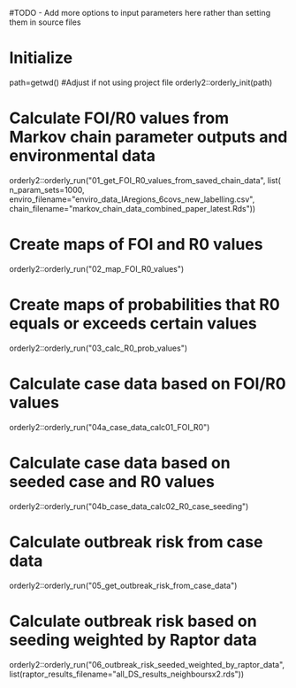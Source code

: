 #TODO - Add more options to input parameters here rather than setting them in source files

# Initialize
path=getwd() #Adjust if not using project file
orderly2::orderly_init(path)

# Calculate FOI/R0 values from Markov chain parameter outputs and environmental data
orderly2::orderly_run("01_get_FOI_R0_values_from_saved_chain_data",
  list(
  n_param_sets=1000,
  enviro_filename="enviro_data_IAregions_6covs_new_labelling.csv",
  chain_filename="markov_chain_data_combined_paper_latest.Rds"))

# Create maps of FOI and R0 values
orderly2::orderly_run("02_map_FOI_R0_values")

# Create maps of probabilities that R0 equals or exceeds certain values
orderly2::orderly_run("03_calc_R0_prob_values")

# Calculate case data based on FOI/R0 values
orderly2::orderly_run("04a_case_data_calc01_FOI_R0")

# Calculate case data based on seeded case and R0 values
orderly2::orderly_run("04b_case_data_calc02_R0_case_seeding")

# Calculate outbreak risk from case data
orderly2::orderly_run("05_get_outbreak_risk_from_case_data")

# Calculate outbreak risk based on seeding weighted by Raptor data
orderly2::orderly_run("06_outbreak_risk_seeded_weighted_by_raptor_data",
  list(raptor_results_filename="all_DS_results_neighboursx2.rds"))

